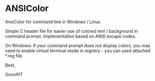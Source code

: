 # ANSIColor
AnsiColor for command line in Windows / Linux

Simple C header file for easier use of colored text / background in command prompt. 
Implementation based on ANSI escape codes.

On Windows: If your command prompt does not display colors, you may need to enable 
virtual terminal mode in registry - you can used attached *.reg file.

Best,

GromPIT
